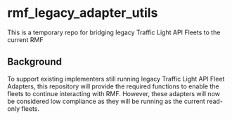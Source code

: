 # rmf_legacy_adapter_utils
This is a temporary repo for bridging legacy Traffic Light API Fleets to the current RMF

## Background
To support existing implementers still running legacy Traffic Light API Fleet Adapters, this repository will provide the required functions to enable the fleets to continue interacting with RMF. However, these adapters will now be considered low compliance as they will be running as the current read-only fleets.
